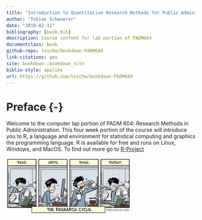 ```yaml
--- 
title: "Introduction to Quantitative Research Methods for Public Administrators"
author: "Tobias Schwoerer"
date: "2019-02-11"
bibliography: [book.bib]
description: Course content for lab portion of PADM604
documentclass: book
github-repo: toschw/bookdown-PADM604
link-citations: yes
site: bookdown::bookdown_site
biblio-style: apalike
url: https://github.com/toschw/bookdown-PADM604
---
```


# Preface {-}

Welcome to the computer lap portion of PADM 604: Research Methods in Public Administration. This four week portion of the course will introduce you to R, a language and environment for statistical computing and graphics the programming language. R is available for free and runs on Linux, Windows, and MacOS. To find out more go to [R-Project](https://www.r-project.org/about.html)

![](images/research_comic.jpg)
